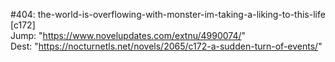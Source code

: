#404: the-world-is-overflowing-with-monster-im-taking-a-liking-to-this-life [c172] <br/>
Jump: "https://www.novelupdates.com/extnu/4990074/" <br/>
Dest: "https://nocturnetls.net/novels/2065/c172-a-sudden-turn-of-events/"